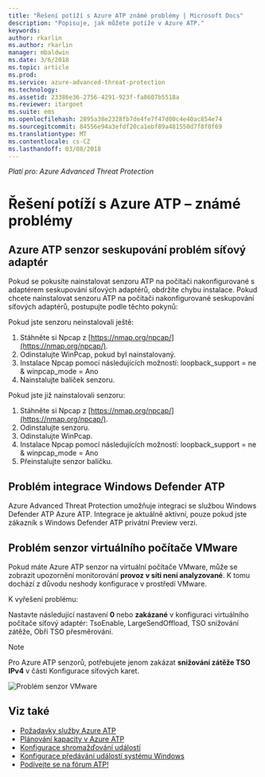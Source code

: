 ```yaml
---
title: "Řešení potíží s Azure ATP známé problémy | Microsoft Docs"
description: "Popisuje, jak můžete potíže v Azure ATP."
keywords: 
author: rkarlin
ms.author: rkarlin
manager: mbaldwin
ms.date: 3/6/2018
ms.topic: article
ms.prod: 
ms.service: azure-advanced-threat-protection
ms.technology: 
ms.assetid: 23386e36-2756-4291-923f-fa8607b5518a
ms.reviewer: itargoet
ms.suite: ems
ms.openlocfilehash: 2895a38e2328fb7de4fe7f47d00c4e40ac854e74
ms.sourcegitcommit: 84556e94a3efdf20ca1ebf89a481550d7f8f0f69
ms.translationtype: MT
ms.contentlocale: cs-CZ
ms.lasthandoff: 03/08/2018
---
```

*Platí pro: Azure Advanced Threat Protection*


# <a name="troubleshooting-azure-atp-known-issues"></a>Řešení potíží s Azure ATP – známé problémy 

## <a name="azure-atp-sensor-nic-teaming-issue"></a>Azure ATP senzor seskupování problém síťový adaptér

Pokud se pokusíte nainstalovat senzoru ATP na počítači nakonfigurované s adaptérem seskupování síťových adaptérů, obdržíte chybu instalace. Pokud chcete nainstalovat senzoru ATP na počítači nakonfigurované seskupování síťových adaptérů, postupujte podle těchto pokynů:

Pokud jste senzoru neinstalovali ještě:

1.  Stáhněte si Npcap z [https://nmap.org/npcap/](https://nmap.org/npcap/).
2.  Odinstalujte WinPcap, pokud byl nainstalovaný.
3.  Instalace Npcap pomocí následujících možností: loopback_support = ne & winpcap_mode = Ano
4.  Nainstalujte balíček senzoru.

Pokud jste již nainstalovali senzoru:

1.  Stáhněte si Npcap z [https://nmap.org/npcap/](https://nmap.org/npcap/).
2.  Odinstalujte senzoru.
3.  Odinstalujte WinPcap.
4.  Instalace Npcap pomocí následujících možností: loopback_support = ne & winpcap_mode = Ano
5.  Přeinstalujte senzor balíčku.

## <a name="windows-defender-atp-integration-issue"></a>Problém integrace Windows Defender ATP

Azure Advanced Threat Protection umožňuje integraci se službou Windows Defender ATP Azure ATP. Integrace je aktuálně aktivní, pouze pokud jste zákazník s Windows Defender ATP privátní Preview verzi. 

## <a name="vmware-virtual-machine-sensor-issue"></a>Problém senzor virtuálního počítače VMware

Pokud máte Azure ATP senzor na virtuální počítače VMware, může se zobrazit upozornění monitorování **provoz v síti není analyzované**. K tomu dochází z důvodu neshody konfigurace v prostředí VMware.

K vyřešení problému:

Nastavte následující nastavení **0** nebo **zakázané** v konfiguraci virtuálního počítače síťový adaptér: TsoEnable, LargeSendOffload, TSO snižování zátěže, Obří TSO přesměrování.
> [!NOTE]
> Pro Azure ATP senzorů, potřebujete jenom zakázat **snižování zátěže TSO IPv4** v části Konfigurace síťových karet.

 ![Problém senzor VMware](./media/vm-sensor-issue.png)

## <a name="see-also"></a>Viz také
- [Požadavky služby Azure ATP](atp-prerequisites.md)
- [Plánování kapacity v Azure ATP](atp-capacity-planning.md)
- [Konfigurace shromažďování událostí](configure-event-collection.md)
- [Konfigurace předávání událostí systému Windows](configure-event-forwarding.md#configuring-windows-event-forwarding)
- [Podívejte se na fórum ATP!](https://aka.ms/azureatpcommunity)